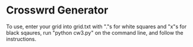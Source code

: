 <h1>Crosswrd Generator</h1>
To use, enter your grid into grid.txt with "."s for white squares and "x"s for black sqaures, run "python cw3.py" on the command line, and follow the instructions.